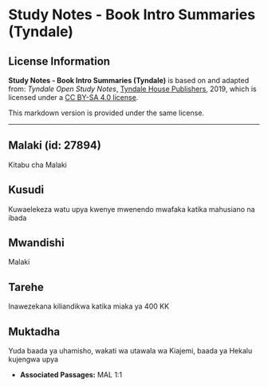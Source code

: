 # Study Notes - Book Intro Summaries (Tyndale)

## License Information

**Study Notes - Book Intro Summaries (Tyndale)** is based on and adapted from: _Tyndale Open Study Notes_, [Tyndale House Publishers](https://tyndaleopenresources.com/), 2019, which is licensed under a [CC BY-SA 4.0 license](https://creativecommons.org/licenses/by-sa/4.0/legalcode.en).

This markdown version is provided under the same license.



--------------------------------

## Malaki (id: 27894)

Kitabu cha Malaki

Kusudi
------

Kuwaelekeza watu upya kwenye mwenendo mwafaka katika mahusiano na ibada

Mwandishi
---------

Malaki

Tarehe
------

Inawezekana kiliandikwa katika miaka ya 400 KK

Muktadha
--------

Yuda baada ya uhamisho, wakati wa utawala wa Kiajemi, baada ya Hekalu kujengwa upya

* **Associated Passages:** MAL 1:1


